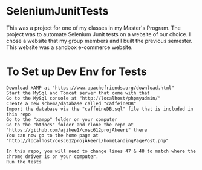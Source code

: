 # SeleniumJunitTests
This was a project for one of my classes in my Master's Program.  The project was to automate Selenium Junit tests on a website of our choice.  I chose a website that my group members and I built the previous semester.  This website was a sandbox e-commerce website.

# To Set up Dev Env for Tests

    Download XAMP at "https://www.apachefriends.org/download.html"
    Start the MySql and Tomcat server that come with that
    Go to the MySql console at "http://localhost/phpmyadmin/"
    Create a new schema/database called "caffeineDB"
    Import the database via the "caffeineDB.sql" file that is included in this repo
    Go to the "xampp" folder on your computer
    Go to the "htdocs" folder and clone the repo at "https://github.com/ajikee1/cosc612projAkeeri" there
    You can now go to the home page at "http://localhost/cosc612projAkeeri/homeLandingPagePost.php"

    In this repo, you will need to change lines 47 & 48 to match where the chrome driver is on your computer.
    Run the tests
